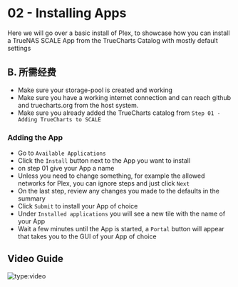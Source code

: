 # 02 - Installing Apps

Here we will go over a basic install of Plex, to showcase how you can install a TrueNAS SCALE App from the TrueCharts Catalog with mostly default settings

## B. 所需经费

- Make sure your storage-pool is created and working
- Make sure you have a working internet connection and can reach github and truecharts.org from the host system.
- Make sure you already added the TrueCharts catalog from `Step 01 - Adding TrueCharts to SCALE`

### Adding the App

- Go to `Available Applications`
- Click the `Install` button next to the App you want to install
- on step 01 give your App a name
- Unless you need to change something, for example the allowed networks for Plex, you can ignore steps and just click `Next`
- On the last step, review any changes you made to the defaults in the summary
- Click `Submit` to install your App of choice
- Under `Installed applications` you will see a new tile with the name of your App
- Wait a few minutes until the App is started, a `Portal` button will appear that takes you to the GUI of your App of choice

## Video Guide

![type:video](https://www.youtube.com/embed/9UDUMFiaXBM)
